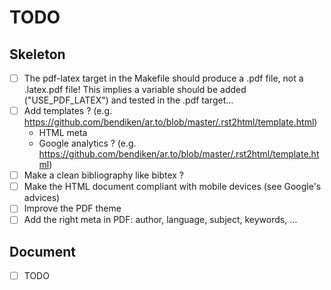 # TODO

## Skeleton

- [ ] The pdf-latex target in the Makefile should produce a .pdf file, not a .latex.pdf file! This implies a variable should be added ("USE_PDF_LATEX") and tested in the .pdf target...
- [ ] Add templates ? (e.g. https://github.com/bendiken/ar.to/blob/master/.rst2html/template.html)
    - HTML meta
    - Google analytics ? (e.g. https://github.com/bendiken/ar.to/blob/master/.rst2html/template.html)
- [ ] Make a clean bibliography like bibtex ?
- [ ] Make the HTML document compliant with mobile devices (see Google's advices)
- [ ] Improve the PDF theme
- [ ] Add the right meta in PDF: author, language, subject, keywords, ...

## Document

- [ ] TODO
